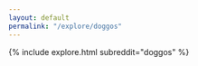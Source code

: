 ```yaml
---
layout: default
permalink: "/explore/doggos"
---
```


{% include explore.html subreddit="doggos" %}

